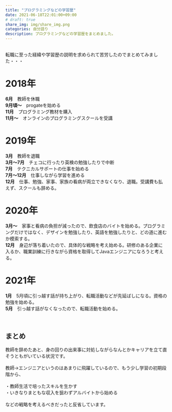 ```yaml
---
title: "プログラミングなどの学習歴"
date: 2021-06-18T22:01:00+09:00
# draft: true
share_img: img/share_img.png
categories: 自分語り
description: プログラミングなどの学習歴をまとめました。
---
```


<br>
転職に至った経緯や学習歴の説明を求められて苦労したのでまとめてみました・・・

# 2018年
**6月**　教師を休職  
**9月頃〜**　progateを始める  
**11月**　プログラミング教材を購入  
**11月〜**　オンラインのプログラミングスクールを受講  

# 2019年
**3月**　教師を退職  
**3月〜7月**　チェコに行ったり英検の勉強したりで中断  
**7月**　テクニカルサポートの仕事を始める  
**7月〜12月**　仕事しながら学習を進める  
**12月**　仕事、勉強、家事、家族の看病が両立できなくなり、退職。受講費も払えず、スクールも辞める。  

# 2020年
**3月〜**　家事と看病の負担が減ったので、飲食店のバイトを始める。プログラミングだけではなく、デザインを勉強したり、英語を勉強したりと、どの道に進むか模索する。  
**12月**　身辺が落ち着いたので、具体的な戦略を考え始める。研修のある企業に入るか、職業訓練に行きながら資格を取得してJavaエンジニアになろうと考える。  

# 2021年
**1月**　5月頃に引っ越す話が持ち上がり、転職活動などが先延ばしになる。資格の勉強を始める。  
**5月**　引っ越す話がなくなったので、転職活動を始める。  

<br>

## まとめ
教師を辞めたあと、身の回りの出来事に対処しながらなんとかキャリアを立て直そうともがいている状況です。  
<br>
教師→エンジニアというのはあまりに飛躍しているので、もう少し学習の初期段階から、  
<br>
・教師生活で培ったスキルを生かす  
・いきなりまともな収入を狙わずアルバイトから始める  
<br>
などの戦略を考えるべきだったと反省しています。